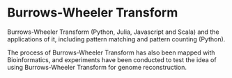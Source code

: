 # Burrows-Wheeler Transform
Burrows-Wheeler Transform (Python, Julia, Javascript and Scala) and the applications of it, including pattern matching and pattern counting (Python). 

The process of Burrows-Wheeler Transform has also been mapped with Bioinformatics, and experiments have been conducted to test the idea of using Burrows-Wheeler Transform for genome reconstruction. 
